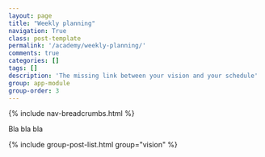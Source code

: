 ```yaml
---
layout: page
title: "Weekly planning"
navigation: True
class: post-template
permalink: '/academy/weekly-planning/'
comments: true
categories: []
tags: []
description: 'The missing link between your vision and your schedule'
group: app-module
group-order: 3
---
```


{% include nav-breadcrumbs.html %}

Bla bla bla

<div class='post-feed'>
    {% include group-post-list.html group="vision" %}
</div>